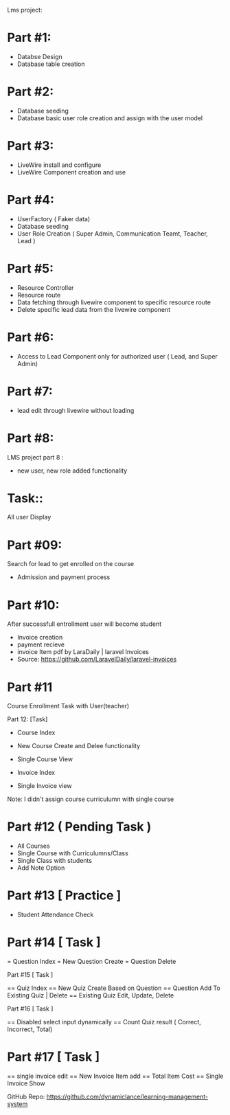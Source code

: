Lms project:

Part #1:
=====
- Databse Design
- Database table creation

Part #2:
======
- Database seeding
- Database basic user role creation and assign with the user model

Part #3:
======
- LiveWire install and configure
- LiveWire Component creation and use



Part #4:
======

- UserFactory ( Faker data)
- Database seeding
- User Role Creation ( Super Admin, Communication Teamt, Teacher, Lead )

Part #5:
======

- Resource Controller
- Resource route
- Data fetching through livewire component to specific resource route
- Delete specific lead data from the livewire component

Part #6:
======

- Access to Lead Component only for authorized user ( Lead, and Super Admin)



Part #7:
======

- lead edit through livewire without loading

Part #8:
======

LMS project  part 8 :
- new user, new role added functionality 

Task::
=====
All user Display

Part #09:
=======
Search for lead to get enrolled on the course

- Admission  and payment process

Part #10:
======

After successfull entrollment user will become student

- Invoice creation
- payment recieve
- invoice Item pdf by LaraDaily | laravel Invoices 
- Source:  https://github.com/LaravelDaily/laravel-invoices

Part #11
======

Course Enrollment Task with User(teacher)

Part 12: [Task]

- Course Index
- New Course Create and Delee functionality
- Single Course View

- Invoice Index
- Single Invoice view

Note: I didn't assign course  curriculumn with single course 

Part #12 ( Pending Task )
=====
- All Courses
- Single Course with Curriculumns/Class
- Single Class with students 
- Add Note Option

Part #13 [ Practice ]
===============
- Student Attendance Check 


 Part #14  [ Task ]
=========================

= Question Index
= New Question Create
= Question Delete

Part #15  [ Task ]

== Quiz Index
== New Quiz Create Based on Question
== Question Add To Existing Quiz | Delete
== Existing Quiz Edit, Update, Delete

 Part #16 [ Task ]

== Disabled select input dynamically
== Count Quiz result ( Correct, Incorrect, Total)


 Part #17  [ Task ]
===============================

== single invoice edit
== New Invoice Item add
== Total Item Cost
== Single Invoice Show

GitHub Repo: https://github.com/dynamiclance/learning-management-system

